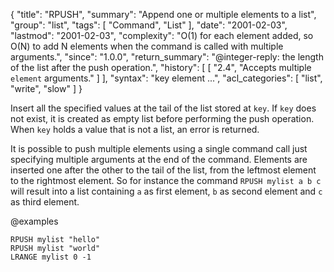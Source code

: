 {
  "title": "RPUSH",
  "summary": "Append one or multiple elements to a list",
  "group": "list",
  "tags": [
    "Command",
    "List"
  ],
  "date": "2001-02-03",
  "lastmod": "2001-02-03",
  "complexity": "O(1) for each element added, so O(N) to add N elements when the command is called with multiple arguments.",
  "since": "1.0.0",
  "return_summary": "@integer-reply: the length of the list after the push operation.",
  "history": [
    [
      "2.4",
      "Accepts multiple `element` arguments."
    ]
  ],
  "syntax": "key element ...",
  "acl_categories": [
    "list",
    "write",
    "slow"
  ]
}

Insert all the specified values at the tail of the list stored at `key`.
If `key` does not exist, it is created as empty list before performing the push
operation.
When `key` holds a value that is not a list, an error is returned.

It is possible to push multiple elements using a single command call just
specifying multiple arguments at the end of the command.
Elements are inserted one after the other to the tail of the list, from the
leftmost element to the rightmost element.
So for instance the command `RPUSH mylist a b c` will result into a list
containing `a` as first element, `b` as second element and `c` as third element.

@examples

```cli
RPUSH mylist "hello"
RPUSH mylist "world"
LRANGE mylist 0 -1
```

